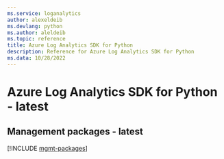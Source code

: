 ```yaml
---
ms.service: loganalytics
author: alexeldeib
ms.devlang: python
ms.author: aleldeib
ms.topic: reference
title: Azure Log Analytics SDK for Python
description: Reference for Azure Log Analytics SDK for Python
ms.data: 10/28/2022
---
```

# Azure Log Analytics SDK for Python - latest

## Management packages - latest
[!INCLUDE [mgmt-packages](log-analytics-mgmt-index.md)]